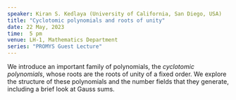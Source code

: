 ```yaml
---
speaker: Kiran S. Kedlaya (University of California, San Diego, USA)
title: "Cyclotomic polynomials and roots of unity"
date: 22 May, 2023
time:  5 pm
venue: LH-1, Mathematics Department
series: "PROMYS Guest Lecture"
---
```


We introduce an important family of polynomials, the _cyclotomic polynomials_,
whose roots are the roots of unity of a fixed order. We  explore the structure
of these polynomials and the number fields that they generate, including a
brief look at Gauss sums.
